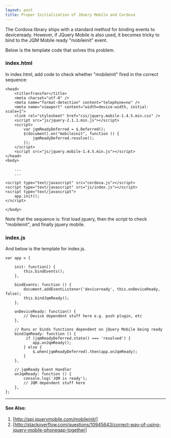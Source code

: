 ```yaml
---
layout: post
title: Proper Initialization of JQuery Mobile and Cordova
---
```


The Cordova library ships with a standard method for binding events to
deviceready. However, if JQuery Mobile is also used, it becomes tricky to bind
to the JQM Mobile ready "mobileinit" event.

Below is the template code that solves this problem.

### index.html

In index.html, add code to check whether "mobileinit" fired in the correct
sequence:

    <head>
        <title>Transfer</title>
        <meta charset="utf-8" />
        <meta name="format-detection" content="telephone=no" />    
        <meta name="viewport" content="width=device-width, initial-scale=1">
        <link rel="stylesheet" href="css/jquery.mobile-1.4.5.min.css" />
        <script src="js/jquery-2.1.1.min.js"></script>
        <script>
            var jqmReadyDeferred = $.Deferred();
            $(document).on("mobileinit", function () {
                jqmReadyDeferred.resolve();
            });
        </script>
        <script src="js/jquery.mobile-1.4.5.min.js"></script>
    </head>
    <body>

        ...
        ...

    <script type="text/javascript" src="cordova.js"></script>
    <script type="text/javascript" src="js/index.js"></script>
    <script type="text/javascript">
        app.init();
    </script>

    </body>


Note that the sequence is: first load jquery, then the script to check
"mobileinit", and finally jquery mobile.

### index.js

And below is the template for index.js.

    var app = {

        init: function() {
            this.bindEvents();
        },

        bindEvents: function () {
            document.addEventListener('deviceready', this.onDeviceReady, false);
            this.bindJqmReady();
        },

        onDeviceReady: function() {
            // Device dependent stuff here e.g. push plugin, etc
        },

        // Runs or binds functions dependent on jQuery Mobile being ready
        bindJqmReady: function () {
             if (jqmReadyDeferred.state() === 'resolved') {
                app.onJqmReady();
            } else {
                $.when(jqmReadyDeferred).then(app.onJqmReady);
            }
        },

        // jqmReady Event Handler
        onJqmReady: function () {
            console.log('JQM is ready');
            // JQM dependent stuff here 
        },
    };


----

#### See Also:
1. [http://api.jquerymobile.com/mobileinit/]
2. [http://stackoverflow.com/questions/10945643/correct-way-of-using-jquery-mobile-phonegap-together]
